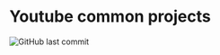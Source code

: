 # Youtube common projects
![GitHub last commit](https://img.shields.io/github/last-commit/MamadTaheri/youtube-common-projects)
